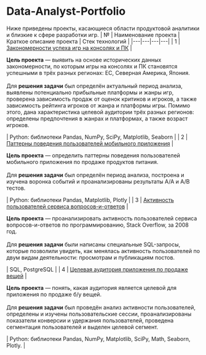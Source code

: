 # Data-Analyst-Portfolio
Ниже приведены проекты, касающиеся области продуктовой аналитики и близкие к сфере разработки игр.
| № | Наименование проекта | Краткое описание проекта | Стек технологий |
|---|---|---|---|
| 1 | [Закономерности успеха игр на консолях и ПК](https://github.com/vgvsk/Data-Analyst-Portfolio/tree/d8bdcdc76b16283031c517dff59a49b6375b9536/Game%20Success) | <p><b>Цель проекта</b> — выявить на основе исторических данных закономерности, по которым игры на консолях и ПК становятся успешными в трёх разных регионах: ЕС, Северная Америка, Япония. <br><br> Для <b>решения задачи</b> был определён актуальный период анализа, выявлены потенциально прибыльные платформы и жанры игр, проверена зависимость продаж от оценок критиков и игроков, а также зависимость рейтинга игроков от жанра и платформы игры. Помимо этого, дана характеристика целевой аудитории трёх разных регионов: определены предпочтения в жанрах и платформах, а также возраст игроков.</p> | Python: библиотеки Pandas, NumPy, SciPy, Matplotlib, Seaborn |
| 2 | [Паттерны поведения пользователей мобильного приложения](https://github.com/vgvsk/Data-Analyst-Portfolio/tree/34770c7c842d43edfad97ed3d0630cd83cf1351f/Users%20behaviour) | <p><b>Цель проекта</b> — определить паттерны поведения пользователей мобильного приложения по продаже продуктов питания.<br><br> Для <b>решения задачи</b> был определён период анализа, построена и изучена воронка событий и проанализированы результаты A/A и A/B тестов.</p> | Python: библиотеки Pandas, Matplotlib, Plotly |
| 3 |  [Активность пользователей сервиса вопросов-и-ответов](https://github.com/vgvsk/Data-Analyst-Portfolio/tree/26ef86bf78c94966e830e41692ee92e0ffd1844d/Question-and-answer%20website%20analysis) | <p><b>Цель проекта</b> — проанализировать активность пользователей сервиса вопросов-и-ответов по программированию, Stack Overflow, за 2008 год.<br><br> Для <b>решения задачи</b> были написаны специальные SQL-запросы, которые позволили увидеть, как менялась активность пользователей по двум видам деятельности: просмотрам и публикациям постов. </p>| SQL, PostgreSQL |
| 4 |  [Целевая аудитория приложения по продаже вещей](https://github.com/vgvsk/Data-Analyst-Portfolio/tree/65e8a803d03533cd32996f2055302f76130963a1/Segmentation)  | <p><b>Цель проекта</b> — понять, какая аудитория является целевой для приложения по продаже б/у вещей.<br><br> Для <b>решения задачи</b> был проведён анализ активности пользователей, определены и изучены пользовательские сессии, проанализированы показатели конверсии и удержания пользователей, проведена сегментация пользователей и выделен целевой сегмент. </p>| Python: библиотеки Pandas, NumPy, Matplotlib, SciPy, Math, Seaborn, Plotly. |

